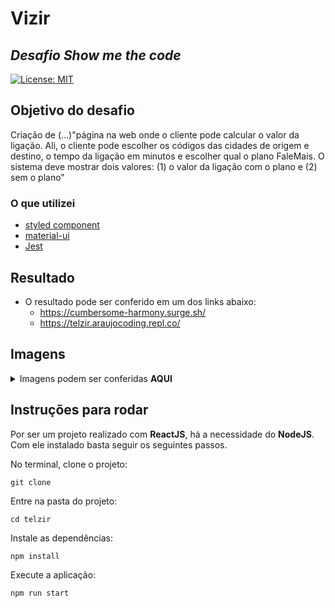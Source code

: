 # Vizir
## *Desafio Show me the code*

[![License: MIT](https://img.shields.io/badge/License-MIT-yellow.svg)](https://github.com/Pereira-Araujo/users-api/blob/main/LICENSE.md)

## Objetivo do desafio

Criação de (...)"página na web onde o cliente pode calcular o valor da ligação. Ali, o cliente pode escolher os
códigos das cidades de origem e destino, o tempo da ligação em minutos e escolher qual o
plano FaleMais. O sistema deve mostrar dois valores: (1) o valor da ligação com o plano e (2)
sem o plano"

### O que utilizei
- [styled component](https://styled-components.com/)
- [material-ui](https://material-ui.com/pt/)
- [Jest](https://jestjs.io/pt-BR/docs/getting-started)


## Resultado
-  O resultado pode ser conferido em um dos links abaixo:
   -   https://cumbersome-harmony.surge.sh/
   -   https://telzir.araujocoding.repl.co/
  

## Imagens 
<details>
  <summary>Imagens podem ser conferidas <b>AQUI</b> </summary>
  
  <h2>Versão desktop<h2>
    
    

![image](https://user-images.githubusercontent.com/60116988/123711158-5f1d5400-d846-11eb-9496-48a5c8370f4d.png)
    ![image](https://user-images.githubusercontent.com/60116988/123711196-72c8ba80-d846-11eb-9731-618062913bc0.png)

  
  
  <h2>Versão mobile<h2>
    
 
 ![image](https://user-images.githubusercontent.com/60116988/123711271-98ee5a80-d846-11eb-9706-e1c464503ecc.png)![image](https://user-images.githubusercontent.com/60116988/123711320-aefc1b00-d846-11eb-8cc0-61a7bad91274.png)



</details>

## Instruções para rodar
Por ser um projeto realizado com **ReactJS**, há a necessidade do **NodeJS**. Com ele instalado basta seguir os seguintes passos.

No terminal, clone o projeto:
```
git clone 
```

Entre na pasta do projeto:
```
cd telzir
```

Instale as dependências:
```
npm install
```

Execute a aplicação:
```
npm run start 
```
